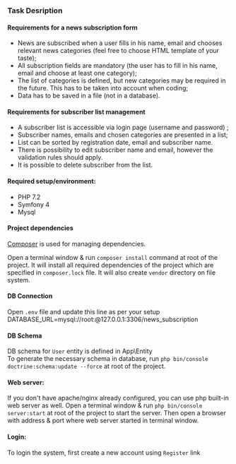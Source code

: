 ### Task Desription
#### Requirements for a news subscription form

  * News are subscribed when a user fills in his name, email and chooses relevant news categories
(feel free to choose HTML template of your taste);
  * All subscription fields are mandatory (the user has to fill in his name, email and choose at least
one category);
  * The list of categories is defined, but new categories may be required in the future. This has to
be taken into account when coding;
  * Data has to be saved in a file (not in a database).
  
#### Requirements for subscriber list management

 * A subscriber list is accessible via login page (username and password) ;
 * Subscriber names, emails and chosen categories are presented in a list;
* List can be sorted by registration date, email and subscriber name.
* There is possibility to edit subscriber name and email, however the validation rules should
apply.
* It is possible to delete subscriber from the list.


#### Required setup/environment:
* PHP 7.2
* Symfony 4
* Mysql

#### Project dependencies
[Composer](https://getcomposer.org/) is used for managing dependencies.

Open a terminal window & run ```composer install``` command at root of the project.
It will install all required dependencies of the project which are specified in ```composer.lock``` file.
It will also create ```vendor``` directory on file system.


#### DB Connection
Open ```.env``` file and update this line as per your setup
DATABASE_URL=mysql://root:@127.0.0.1:3306/news_subscription

#### DB Schema
DB schema for ```User``` entity is defined in  App\Entity\
To generate the necessary schema in database, run ```php bin/console doctrine:schema:update --force``` at root of the project.


#### Web server:
If you don't have apache/nginx already configured, you can use php built-in web server as well.
Open a terminal window & run ```php bin/console server:start``` at root of the project to start the server. 
Then open a browser with address & port where web
server started in terminal window.

#### Login: 
To login the system, first create a new account using ```Register``` link
